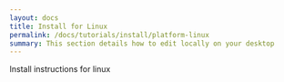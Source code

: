 ```yaml
---
layout: docs
title: Install for Linux
permalink: /docs/tutorials/install/platform-linux
summary: This section details how to edit locally on your desktop
---
```


Install instructions for linux
